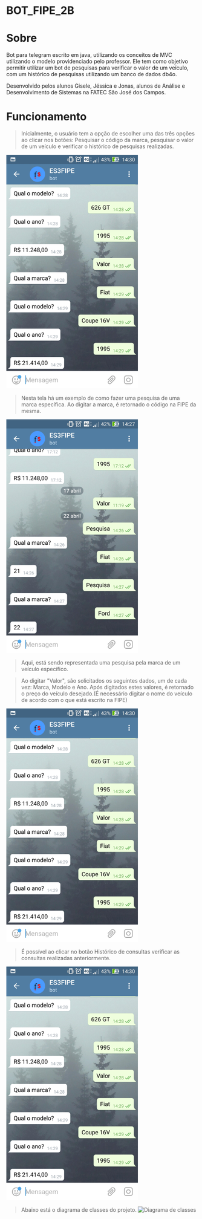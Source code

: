 # BOT_FIPE_2B

# Sobre
Bot para telegram escrito em java, utilizando os conceitos de MVC utilizando o modelo providenciado pelo professor. 
Ele tem como objetivo permitir utilizar um bot de pesquisas para verificar o valor de um veículo, com um histórico de pesquisas 
utilizando um banco de dados db4o.

Desenvolvido pelos alunos Gisele, Jéssica e Jonas, alunos de Análise e Desenvolvimento de Sistemas na FATEC São José dos Campos.

# Funcionamento

>Inicialmente, o usuário tem a opção de escolher uma das três opções ao clicar nos botões:
>Pesquisar o código da marca, pesquisar o valor de um veículo e verificar o histórico de pesquisas realizadas.

![Menu inicial](Images/Tela3b.png)

>Nesta tela há um exemplo de como fazer uma pesquisa de uma marca específica.
Ao digitar a marca, é retornado o código na FIPE da mesma.

![Pesquisa de marcas](Images/Tela1b.png)


>Aqui, está sendo representada uma pesquisa pela marca de um veículo específico.

>Ao digitar "Valor", são solicitados os seguintes dados, um de cada vez: Marca, Modelo e Ano. Após digitados estes valores, é retornado o preço do veículo desejado.(É necessário digitar o nome do veículo de acordo com o que está escrito na FIPE)

![Pesquisa de preço](Images/Tela3b.png)

>É possível ao clicar no botão Histórico de consultas verificar as consultas realizadas anteriormente.

![Histórico de pesquisa](Images/Tela3b.png)

>Abaixo está o diagrama de classes do projeto.
![Diagrama de classes](ConsultaFIPEbot.jpg)
